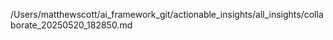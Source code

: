 /Users/matthewscott/ai_framework_git/actionable_insights/all_insights/collaborate_20250520_182850.md